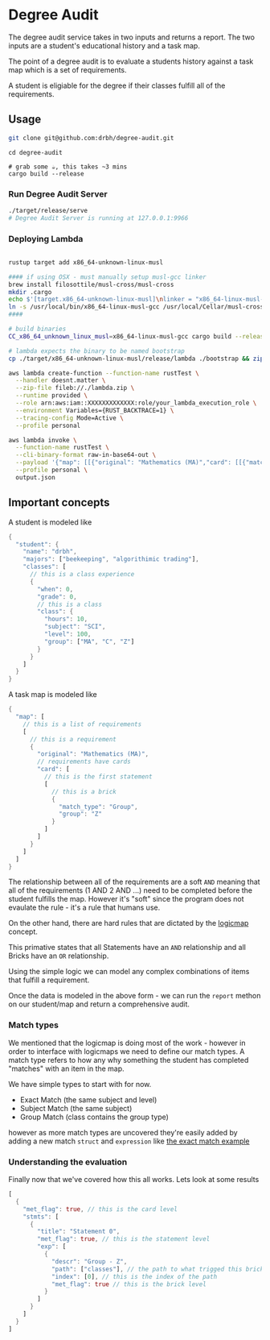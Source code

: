 # Degree Audit

The degree audit service takes in two inputs and returns a report. The two inputs are a student's educational history and a task map.

The point of a degree audit is to evaluate a students history against a task map which is a set of requirements.

A student is eligiable for the degree if their classes fulfill all of the requirements.

## Usage

```bash
git clone git@github.com:drbh/degree-audit.git
```

```
cd degree-audit

# grab some ☕️, this takes ~3 mins
cargo build --release
```

### Run Degree Audit Server

```bash
./target/release/serve
# Degree Audit Server is running at 127.0.0.1:9966
```

### Deploying Lambda

```bash

rustup target add x86_64-unknown-linux-musl

#### if using OSX - must manually setup musl-gcc linker
brew install filosottile/musl-cross/musl-cross
mkdir .cargo
echo $'[target.x86_64-unknown-linux-musl]\nlinker = "x86_64-linux-musl-gcc"' > .cargo/config
ln -s /usr/local/bin/x86_64-linux-musl-gcc /usr/local/Cellar/musl-cross
####

# build binaries
CC_x86_64_unknown_linux_musl=x86_64-linux-musl-gcc cargo build --release --target x86_64-unknown-linux-musl

# lambda expects the binary to be named bootstrap
cp ./target/x86_64-unknown-linux-musl/release/lambda ./bootstrap && zip lambda.zip bootstrap && rm bootstrap
```


```bash
aws lambda create-function --function-name rustTest \
  --handler doesnt.matter \
  --zip-file fileb://./lambda.zip \
  --runtime provided \
  --role arn:aws:iam::XXXXXXXXXXXXX:role/your_lambda_execution_role \
  --environment Variables={RUST_BACKTRACE=1} \
  --tracing-config Mode=Active \
  --profile personal
```

```bash
aws lambda invoke \
  --function-name rustTest \
  --cli-binary-format raw-in-base64-out \
  --payload '{"map": [[{"original": "Mathematics (MA)","card": [[{"match_type": "Group","group": "MA"}]]}]],"student": {"name": "drbh","majors": ["art","coffee"],"classes": [{"when": 0,"grade": 0,"class": {"hours": 10,"subject": "SCI","level": 100,"group": ["MA","C","LA"]}}]}}' \
  --profile personal \
  output.json
```


## Important concepts

A student is modeled like

```rust
{
  "student": {
    "name": "drbh",
    "majors": ["beekeeping", "algorithimic trading"],
    "classes": [
      // this is a class experience
      {
        "when": 0,
        "grade": 0,
        // this is a class
        "class": {
          "hours": 10,
          "subject": "SCI",
          "level": 100,
          "group": ["MA", "C", "Z"]
        }
      }
    ]
  }
}
```

A task map is modeled like

```rust
{
  "map": [
    // this is a list of requirements
    [
      // this is a requirement
      {
        "original": "Mathematics (MA)",
        // requirements have cards
        "card": [
          // this is the first statement
          [
            // this is a brick
            {
              "match_type": "Group",
              "group": "Z"
            }
          ]
        ]
      }
    ]
  ]
}
```

The relationship between all of the requirements are a soft `AND` meaning that all of the requirements (1 AND 2 AND ...) need to be completed before the student fulfills the map. However it's "soft" since the program does not evaulate the rule - it's a rule that humans use.

On the other hand, there are hard rules that are dictated by the [logicmap](https://github.com/drbh/logicmap) concept.

This primative states that all Statements have an `AND` relationship and all Bricks have an `OR` relationship.

Using the simple logic we can model any complex combinations of items that fulfill a requirement.

Once the data is modeled in the above form - we can run the `report` methon on our student/map and return a comprehensive audit.

### Match types

We mentioned that the logicmap is doing most of the work - however in order to interface with logicmaps we need to define our match types. A match type refers to how any why something the student has completed "matches" with an item in the map.

We have simple types to start with for now.

- Exact Match (the same subject and level)
- Subject Match (the same subject)
- Group Match (class contains the group type)

however as more match types are uncovered they're easily added by adding a new match `struct` and `expression` like [the exact match example](src/exact.rs)

### Understanding the evaluation

Finally now that we've covered how this all works. Lets look at some results

```rust
[
  {
    "met_flag": true, // this is the card level
    "stmts": [
      {
        "title": "Statement 0",
        "met_flag": true, // this is the statement level
        "exp": [
          {
            "descr": "Group - Z",
            "path": ["classes"], // the path to what trigged this brick
            "index": [0], // this is the index of the path
            "met_flag": true // this is the brick level
          }
        ]
      }
    ]
  }
]
```
